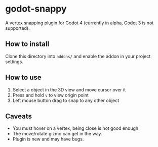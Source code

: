 # godot-snappy

A vertex snapping plugin for Godot 4 (currently in alpha, Godot 3 is not supported).

## How to install

Clone this directory into `addons/` and enable the addon in your project settings.

## How to use

1. Select a object in the 3D view and move cursor over it
2. Press and hold `v` to view origin point
3. Left mouse button drag to snap to any other object

## Caveats

* You must hover on a vertex, being close is not good enough.
* The move/rotate gizmo can get in the way.
* Plugin is new and may have bugs.
